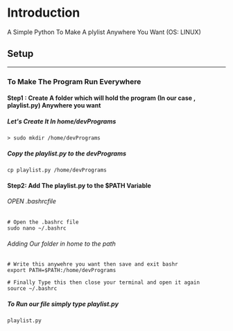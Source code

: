 # Introduction
A Simple Python To Make A plylist Anywhere You Want (OS: LINUX)


## Setup 
------------
### To Make The Program Run Everywhere

#### Step1 : Create A folder which will hold the program (In our case , playlist.py) Anywhere you want 

##### Let's Create It In home/devPrograms
```shell
> sudo mkdir /home/devPrograms
```

##### Copy the playlist.py to the devPrograms
```shell
cp playlist.py /home/devPrograms
```

#### Step2: Add The playlist.py to the $PATH Variable
###### OPEN .bashrcfile
```shell
# Open the .bashrc file
sudo nano ~/.bashrc   
```

###### Adding Our folder in home to the path
```shell
# Write this anywehre you want then save and exit bashr
export PATH=$PATH:/home/devPrograms
```
```shell
# Finally Type this then close your terminal and open it again 
source ~/.bashrc
```

##### To Run our file simply type playlist.py

```shell
playlist.py
```